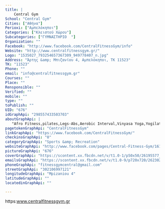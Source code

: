 ```yaml
---
title: |
    Central Gym
School: "Central Gym"
Cities: ["Αθήνα"]
Perioxi: ["Αμπελόκηποι"]
Categories: ["Κλειστού Χώρου"]
Subcategories: ["ΓΥΜΝΑΣΤΗΡΙΟ  "]
Organization: ""
Facebook: "http://www.facebook.com/CentralFitnessGym/info"
Website: "http://www.centralfitnessgym.gr/"
Logo: "1535027_793254657367309_949778407_n.jpg"
Address: "Άρτης &amp; Μπιζανίου 4, Αμπελόκηποι, ΤΚ 11523"
TK: "11523"
Phone: ""
email: "info@centralfitnessgym.gr"
Courses: ""
Place: ""
Rensponsible: ""
Verified: ""
mobile: ""
type: ""
toPublish: ""
UID: "676"
idGraphApi: "298557433503703"
aboutGraphApi: | 
   "Afro Fitness,pilates,Legs-Abs,Aerobic Interval,Vinyasa Yoga,Yogilates,Tae Bo,Hips+Body strength,Kick boxing,Wing Tsjun,Total body,Pace Hps-Abs,Body Strength,Step Total Body,Step Interval,Hips+Abs,Pilates,Dance Aerobic,Body Pump"
pagetokenGraphApi: "CentralFitnessGym"
linkGraphApi: "https://www.facebook.com/CentralFitnessGym/"
checkinsGraphApi: "0"
categoryGraphApi: "Sports &amp; Recreation"
websiteGraphApi: "http://www.facebook.com/pages/Central-Fitness-Gym/161775823885844"
pictureGraphApi: "676"
coverGraphApi: "https://scontent.xx.fbcdn.net/v/t1.0-1/p50x50/26195577_2240123992680361_4673653193063566155_n.jpg?oh=8139b0dc84283ce3030644a9db124646&amp;oe=5B344E14"
emailsGraphApi: "https://scontent.xx.fbcdn.net/v/t1.0-9/p720x720/26230245_2240125432680217_7440093794829205056_n.jpg?oh=63515d9805dfce713caaa13f52823acc&amp;oe=5B05C395"
phoneGraphApi: "fitnessgymcentral@gmail.com"
streetGraphApi: "302106997121"
longitudeGraphApi: "Mpizaniou 4"
latitudeGraphApi: ""
locatedinGraphApi: ""

---
```


https:www.centralfitnessgym.gr 

